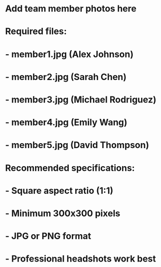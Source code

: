# Add team member photos here
# Required files:
# - member1.jpg (Alex Johnson)
# - member2.jpg (Sarah Chen)
# - member3.jpg (Michael Rodriguez)
# - member4.jpg (Emily Wang)
# - member5.jpg (David Thompson)
#
# Recommended specifications:
# - Square aspect ratio (1:1)
# - Minimum 300x300 pixels
# - JPG or PNG format
# - Professional headshots work best
